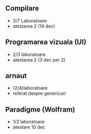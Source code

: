 ## Compilare
- 3/7 Laboratoare
- atestarea 2 (14 dec)

## Programarea vizuala (UI)
- 2/3 laboratoare
- atestarea 2 (3 dec per 2)

## arnaut
- (2/4)laboratoare
- referat despre genericuri

## Paradigme (Wolfram)
- 1/2 laboratoare
- atestare 10 dec